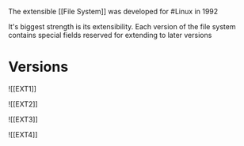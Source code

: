 The extensible [[File System]] was developed for #Linux in 1992

It's biggest strength is its extensibility. Each version of the file system contains special fields reserved for extending to later versions

# Versions
![[EXT1]]

![[EXT2]]

![[EXT3]]

![[EXT4]]